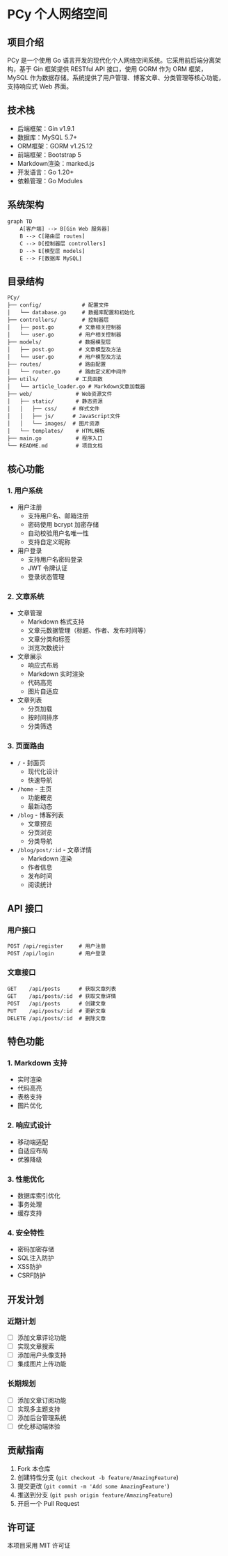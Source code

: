 # PCy 个人网络空间

## 项目介绍
PCy 是一个使用 Go 语言开发的现代化个人网络空间系统。它采用前后端分离架构，基于 Gin 框架提供 RESTful API 接口，使用 GORM 作为 ORM 框架，MySQL 作为数据存储。系统提供了用户管理、博客文章、分类管理等核心功能，支持响应式 Web 界面。

## 技术栈
- 后端框架：Gin v1.9.1
- 数据库：MySQL 5.7+
- ORM框架：GORM v1.25.12
- 前端框架：Bootstrap 5
- Markdown渲染：marked.js
- 开发语言：Go 1.20+
- 依赖管理：Go Modules

## 系统架构
```mermaid
graph TD
    A[客户端] --> B[Gin Web 服务器]
    B --> C[路由层 routes]
    C --> D[控制器层 controllers]
    D --> E[模型层 models]
    E --> F[数据库 MySQL]
```

## 目录结构
```
PCy/
├── config/             # 配置文件
│   └── database.go     # 数据库配置和初始化
├── controllers/        # 控制器层
│   ├── post.go        # 文章相关控制器
│   └── user.go        # 用户相关控制器
├── models/            # 数据模型层
│   ├── post.go        # 文章模型及方法
│   └── user.go        # 用户模型及方法
├── routes/            # 路由配置
│   └── router.go      # 路由定义和中间件
├── utils/            # 工具函数
│   └── article_loader.go # Markdown文章加载器
├── web/              # Web资源文件
│   ├── static/       # 静态资源
│   │   ├── css/     # 样式文件
│   │   ├── js/      # JavaScript文件
│   │   └── images/  # 图片资源
│   └── templates/    # HTML模板
├── main.go           # 程序入口
└── README.md         # 项目文档
```

## 核心功能

### 1. 用户系统
- 用户注册
  - 支持用户名、邮箱注册
  - 密码使用 bcrypt 加密存储
  - 自动校验用户名唯一性
  - 支持自定义昵称
- 用户登录
  - 支持用户名密码登录
  - JWT 令牌认证
  - 登录状态管理

### 2. 文章系统
- 文章管理
  - Markdown 格式支持
  - 文章元数据管理（标题、作者、发布时间等）
  - 文章分类和标签
  - 浏览次数统计
- 文章展示
  - 响应式布局
  - Markdown 实时渲染
  - 代码高亮
  - 图片自适应
- 文章列表
  - 分页加载
  - 按时间排序
  - 分类筛选

### 3. 页面路由
- `/` - 封面页
  - 现代化设计
  - 快速导航
- `/home` - 主页
  - 功能概览
  - 最新动态
- `/blog` - 博客列表
  - 文章预览
  - 分页浏览
  - 分类导航
- `/blog/post/:id` - 文章详情
  - Markdown 渲染
  - 作者信息
  - 发布时间
  - 阅读统计

## API 接口

### 用户接口
```
POST /api/register     # 用户注册
POST /api/login        # 用户登录
```

### 文章接口
```
GET    /api/posts      # 获取文章列表
GET    /api/posts/:id  # 获取文章详情
POST   /api/posts      # 创建文章
PUT    /api/posts/:id  # 更新文章
DELETE /api/posts/:id  # 删除文章
```

## 特色功能

### 1. Markdown 支持
- 实时渲染
- 代码高亮
- 表格支持
- 图片优化

### 2. 响应式设计
- 移动端适配
- 自适应布局
- 优雅降级

### 3. 性能优化
- 数据库索引优化
- 事务处理
- 缓存支持

### 4. 安全特性
- 密码加密存储
- SQL注入防护
- XSS防护
- CSRF防护

## 开发计划

### 近期计划
- [ ] 添加文章评论功能
- [ ] 实现文章搜索
- [ ] 添加用户头像支持
- [ ] 集成图片上传功能

### 长期规划
- [ ] 添加文章订阅功能
- [ ] 实现多主题支持
- [ ] 添加后台管理系统
- [ ] 优化移动端体验

## 贡献指南

1. Fork 本仓库
2. 创建特性分支 (`git checkout -b feature/AmazingFeature`)
3. 提交更改 (`git commit -m 'Add some AmazingFeature'`)
4. 推送到分支 (`git push origin feature/AmazingFeature`)
5. 开启一个 Pull Request

## 许可证
本项目采用 MIT 许可证
